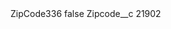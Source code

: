 <?xml version="1.0" encoding="UTF-8"?>
<CustomMetadata xmlns="http://soap.sforce.com/2006/04/metadata" xmlns:xsi="http://www.w3.org/2001/XMLSchema-instance" xmlns:xsd="http://www.w3.org/2001/XMLSchema">
    <label>ZipCode336</label>
    <protected>false</protected>
    <values>
        <field>Zipcode__c</field>
        <value xsi:type="xsd:string">21902</value>
    </values>
</CustomMetadata>
